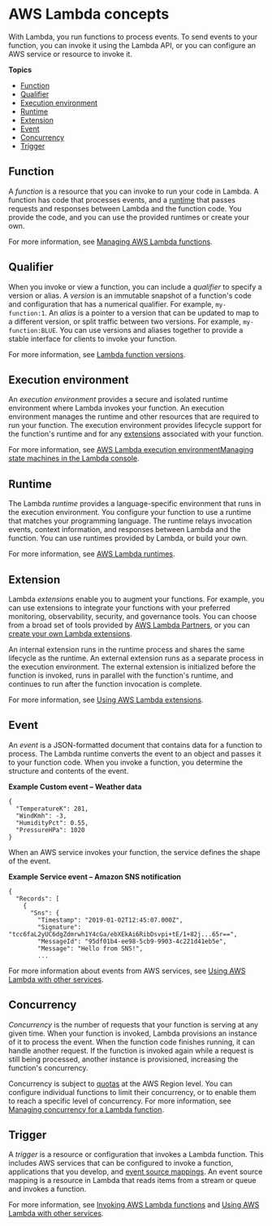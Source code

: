 # AWS Lambda concepts<a name="gettingstarted-concepts"></a>

With Lambda, you run functions to process events\. To send events to your function, you can invoke it using the Lambda API, or you can configure an AWS service or resource to invoke it\.

**Topics**
+ [Function](#gettingstarted-concepts-function)
+ [Qualifier](#gettingstarted-concepts-qualifier)
+ [Execution environment](#gettingstarted-concepts-ee)
+ [Runtime](#gettingstarted-concepts-runtimes)
+ [Extension](#gettingstarted-concepts-extensions)
+ [Event](#gettingstarted-concepts-event)
+ [Concurrency](#gettingstarted-concepts-concurrency)
+ [Trigger](#gettingstarted-concepts-trigger)

## Function<a name="gettingstarted-concepts-function"></a>

A *function* is a resource that you can invoke to run your code in Lambda\. A function has code that processes events, and a [runtime](#gettingstarted-concepts-runtimes) that passes requests and responses between Lambda and the function code\. You provide the code, and you can use the provided runtimes or create your own\.

For more information, see [Managing AWS Lambda functions](lambda-functions.md)\.

## Qualifier<a name="gettingstarted-concepts-qualifier"></a>

When you invoke or view a function, you can include a *qualifier* to specify a version or alias\. A *version* is an immutable snapshot of a function's code and configuration that has a numerical qualifier\. For example, `my-function:1`\. An *alias* is a pointer to a version that can be updated to map to a different version, or split traffic between two versions\. For example, `my-function:BLUE`\. You can use versions and aliases together to provide a stable interface for clients to invoke your function\.

For more information, see [Lambda function versions](configuration-versions.md)\.

## Execution environment<a name="gettingstarted-concepts-ee"></a>

An *execution environment* provides a secure and isolated runtime environment where Lambda invokes your function\. An execution environment manages the runtime and other resources that are required to run your function\. The execution environment provides lifecycle support for the function's runtime and for any [extensions](#gettingstarted-concepts-extensions) associated with your function\.

For more information, see [AWS Lambda execution environmentManaging state machines in the Lambda console](runtimes-context.md)\.

## Runtime<a name="gettingstarted-concepts-runtimes"></a>

The Lambda *runtime* provides a language\-specific environment that runs in the execution environment\. You configure your function to use a runtime that matches your programming language\. The runtime relays invocation events, context information, and responses between Lambda and the function\. You can use runtimes provided by Lambda, or build your own\.

For more information, see [AWS Lambda runtimes](lambda-runtimes.md)\.

## Extension<a name="gettingstarted-concepts-extensions"></a>

Lambda *extensions* enable you to augment your functions\. For example, you can use extensions to integrate your functions with your preferred monitoring, observability, security, and governance tools\. You can choose from a broad set of tools provided by [AWS Lambda Partners](http://aws.amazon.com/lambda/partners/), or you can [create your own Lambda extensions](runtimes-extensions-api.md)\.

An internal extension runs in the runtime process and shares the same lifecycle as the runtime\. An external extension runs as a separate process in the execution environment\. The external extension is initialized before the function is invoked, runs in parallel with the function's runtime, and continues to run after the function invocation is complete\.

For more information, see [Using AWS Lambda extensions](using-extensions.md)\.

## Event<a name="gettingstarted-concepts-event"></a>

An *event* is a JSON\-formatted document that contains data for a function to process\. The Lambda runtime converts the event to an object and passes it to your function code\. When you invoke a function, you determine the structure and contents of the event\.

**Example Custom event – Weather data**  

```
{
  "TemperatureK": 281,
  "WindKmh": -3,
  "HumidityPct": 0.55,
  "PressureHPa": 1020
}
```

When an AWS service invokes your function, the service defines the shape of the event\.

**Example Service event – Amazon SNS notification**  

```
{
  "Records": [
    {
      "Sns": {
        "Timestamp": "2019-01-02T12:45:07.000Z",
        "Signature": "tcc6faL2yUC6dgZdmrwh1Y4cGa/ebXEkAi6RibDsvpi+tE/1+82j...65r==",
        "MessageId": "95df01b4-ee98-5cb9-9903-4c221d41eb5e",
        "Message": "Hello from SNS!",
        ...
```

For more information about events from AWS services, see [Using AWS Lambda with other services](lambda-services.md)\.

## Concurrency<a name="gettingstarted-concepts-concurrency"></a>

*Concurrency* is the number of requests that your function is serving at any given time\. When your function is invoked, Lambda provisions an instance of it to process the event\. When the function code finishes running, it can handle another request\. If the function is invoked again while a request is still being processed, another instance is provisioned, increasing the function's concurrency\.

Concurrency is subject to [quotas](gettingstarted-limits.md) at the AWS Region level\. You can configure individual functions to limit their concurrency, or to enable them to reach a specific level of concurrency\. For more information, see [Managing concurrency for a Lambda function](configuration-concurrency.md)\.

## Trigger<a name="gettingstarted-concepts-trigger"></a>

A *trigger* is a resource or configuration that invokes a Lambda function\. This includes AWS services that can be configured to invoke a function, applications that you develop, and [event source mappings](invocation-eventsourcemapping.md)\. An event source mapping is a resource in Lambda that reads items from a stream or queue and invokes a function\.

For more information, see [Invoking AWS Lambda functions](lambda-invocation.md) and [Using AWS Lambda with other services](lambda-services.md)\.
